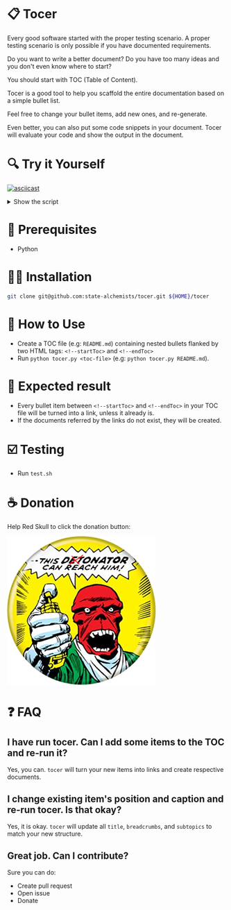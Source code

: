 # 📋 Tocer

Every good software started with the proper testing scenario.
A proper testing scenario is only possible if you have documented requirements.

Do you want to write a better document?
Do you have too many ideas and you don't even know where to start?

You should start with TOC (Table of Content).

Tocer is a good tool to help you scaffold the entire documentation based on a simple bullet list.

Feel free to change your bullet items, add new ones, and re-generate.

Even better, you can also put some code snippets in your document.
Tocer will evaluate your code and show the output in the document.


# 🔍 Try it Yourself

[![asciicast](https://asciinema.org/a/QwoEhqDonbKj6eozg2qSgGyqr.svg)](https://asciinema.org/a/QwoEhqDonbKj6eozg2qSgGyqr)

<details>
<summary>
Show the script
</summary>

```bash
echo "🐶 Preparing Demo"
mkdir -p ~/testTocerPlayground
cd ~/testTocerPlayground
cp ~/tocer/sample-template.md README.md

echo "🐶 Original README.md content:"
cat README.md

echo "🐶 Running Tocer"
python ~/tocer/tocer.py

echo "🐶 New README.md content:"
cat README.md
```
</details>

# 🧅 Prerequisites

* Python

# 👨‍💻 Installation

```bash
git clone git@github.com:state-alchemists/tocer.git ${HOME}/tocer
```

# 📖 How to Use

* Create a TOC file (e.g: `README.md`) containing nested bullets flanked by two HTML tags: `<!--startToc>` and `<!--endToc>`
* Run `python tocer.py <toc-file>` (e.g: `python tocer.py README.md`).

# 🎉 Expected result

* Every bullet item between `<!--startToc>` and `<!--endToc>` in your TOC file will be turned into a link, unless it already is.
* If the documents referred by the links do not exist, they will be created.

# ☑️ Testing

* Run `test.sh`

# ☕ Donation

Help Red Skull to click the donation button:

[![](arts/donator.png)](https://stalchmst.com/donation)


# ❓ FAQ

## I have run tocer. Can I add some items to the TOC and re-run it?

Yes, you can. `tocer` will turn your new items into links and create respective documents.

## I change existing item's position and caption and re-run tocer. Is that okay?

Yes, it is okay. `tocer` will update all `title`, `breadcrumbs`, and `subtopics` to match your new structure.

## Great job. Can I contribute?

Sure you can do:

* Create pull request
* Open issue
* Donate